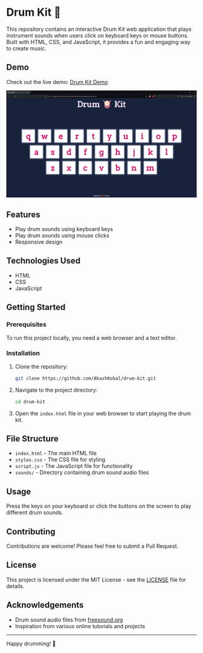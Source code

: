 # Drum Kit 🥁

This repository contains an interactive Drum Kit web application that plays instrument sounds when users click on keyboard keys or mouse buttons. Built with HTML, CSS, and JavaScript, it provides a fun and engaging way to create music.

## Demo
Check out the live demo: [Drum Kit Demo](https://github.com/AkashKobal/drum-kit.git) 

![alt text](https://github.com/AkashKobal/drum-kit/blob/main/Screenshot%20(351).png)

## Features
- Play drum sounds using keyboard keys
- Play drum sounds using mouse clicks
- Responsive design

## Technologies Used
- HTML
- CSS
- JavaScript

## Getting Started

### Prerequisites
To run this project locally, you need a web browser and a text editor.

### Installation
1. Clone the repository:
    ```sh
    git clone https://github.com/AkashKobal/drum-kit.git
    ```
2. Navigate to the project directory:
    ```sh
    cd drum-kit
    ```
3. Open the `index.html` file in your web browser to start playing the drum kit.

## File Structure
- `index.html` - The main HTML file
- `styles.css` - The CSS file for styling
- `script.js` - The JavaScript file for functionality
- `sounds/` - Directory containing drum sound audio files

## Usage
Press the keys on your keyboard or click the buttons on the screen to play different drum sounds.

## Contributing
Contributions are welcome! Please feel free to submit a Pull Request.

## License
This project is licensed under the MIT License - see the [LICENSE](LICENSE) file for details.

## Acknowledgements
- Drum sound audio files from [freesound.org](https://freesound.org/)
- Inspiration from various online tutorials and projects

---

Happy drumming! 🥁
